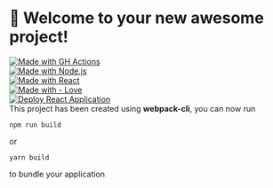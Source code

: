 # 🚀 Welcome to your new awesome project!
[![Made with GH Actions](https://img.shields.io/badge/CI-GitHub_Actions-blue?logo=github-actions&logoColor=white)](https://github.com/features/actions "Go to GitHub Actions homepage")  
[![Made with Node.js](https://img.shields.io/badge/Node.js->=12-blue?logo=node.js&logoColor=white)](https://nodejs.org "Go to Node.js homepage")  
[![Made with React](https://img.shields.io/badge/React-17-blue?logo=react&logoColor=white)](https://reactjs.org "Go to React homepage")  
[![Made with - Love](https://img.shields.io/badge/Made_with-Love-red)](https://prudinskaya.com)  
[![Deploy React Application](https://github.com/BulochkaBU/Portfolio-React/actions/workflows/node.js.yml/badge.svg)](https://github.com/BulochkaBU/Portfolio-React/actions/workflows/node.js.yml)  
This project has been created using **webpack-cli**, you can now run

```
npm run build
```

or

```
yarn build
```

to bundle your application
